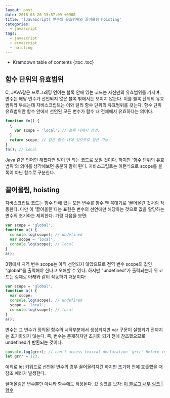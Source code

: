 ```yaml
---
layout: post
date: 2018-03-20 15:57:09 +0900
title: '[JavaScript] 변수의 유효범위와 끌어올림 hoisting'
categories:
  - javascript
tags:
  - javascript
  - ecmascript
  - hoisting
---
```


* Kramdown table of contents
{:toc .toc}


## 함수 단위의 유효범위

C, JAVA같은 프로그래밍 언어는 블록 안에 있는 코드는 자신만의 유효범위를 가지며, 변수는 해당 변수가 선언되지 않은 블록 밖에서는 보이지 않는다. 이를 블록 단위의 유효범위라 부르는데 자바스크립트는 이와 달리 함수 단위의 유효범위를 갖는다. 함수 단위 유효범위란 함수 안에서 선언된 모든 변수가 함수 내 전체에서 유효하다는 의미다.

```js
function fn() {
  {
    var scope = 'local'; // 블록 내에서 선언.
  }
  return scope; // 같은 함수 내에 있으므로 접근 가능
}
fn(); // local
```

Java 같은 언어만 해봤다면 말이 안 되는 코드로 보일 것이다. 하지만 '함수 단위의 유효범위'의 의미를 생각해보면 충분히 말이 된다. 자바스크립트는 이런식으로 scope를 블록이 아닌 함수로 구분한다.


## 끌어올림, hoisting

자바스크립트 코드는 함수 안에 있는 모든 변수를 함수 맨 꼭대기로 '끌어올린'것처럼 작동한다. 다만 이 '끌어올린'다는 표현은 변수의 선언에만 해당하는 것으로 값을 할당하는 변수의 초기화는 제외한다. 가령 다음을 보면:

```js
var scope = 'global';
function a() {
  console.log(scope); // undefined
  var scope = 'local';
  console.log(scope); // local
}
a();
```

3행에서 지역 변수 scope는 아직 선언되지 않았으므로 전역 변수 scope의 값인 "global"을 출력해야 한다고 오해할 수 있다. 하지만 "undefined"가 출력되는데 위 코드는 실제로 아래와 같이 작동하기 때문이다:

```js
var scope = 'global';
function a() {
  var scope;
  console.log(scope); // undefined
  scope = 'local';
  console.log(scope); // local
}
a();
```

변수는 그 변수가 정의된 함수의 시작부분에서 생성되지만 var 구문이 실행되기 전까지는 초기화되지 않는다. 즉, 변수는 존재하지만 초기화 되기 전에 참조했으므로 undefined가 반환되는 것이다.

```js
console.log(grrr); // can't access lexical declaration `grrr' before initialization
let grrr = 123;
```

예외로 let 키워드로 선언된 변수의 경우 끌어올려지긴 하지만 초기화 전에 호출했을 때 참조 에러가 발생한다.

끌어올림은 변수뿐만 아니라 함수에도 적용된다. 요 링크를 보자: [이 블로그 내부 링크 | 함수](/javascript/javascript-함수-function/)

